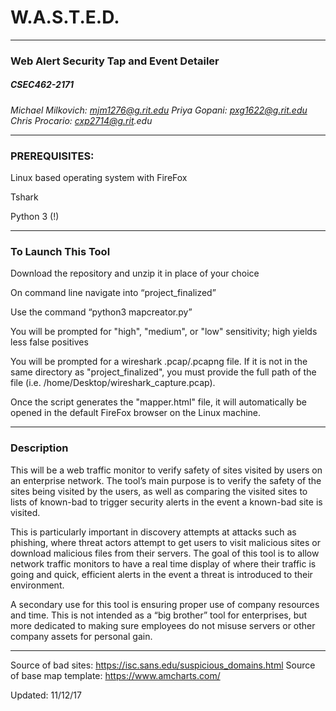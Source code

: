 # W.A.S.T.E.D.

-----

### Web Alert Security Tap and Event Detailer
##### CSEC462-2171

_Michael Milkovich: mjm1276@g.rit.edu
Priya Gopani: pxg1622@g.rit.edu
Chris Procario: cxp2714@g.rit.edu_

-----

### PREREQUISITES:

Linux based operating system with FireFox

Tshark

Python 3 (!)

------

### To Launch This Tool

Download the repository and unzip it in place of your choice

On command line navigate into “project_finalized”

Use the command “python3 mapcreator.py”

You will be prompted for "high", "medium", or "low" sensitivity; high yields less false positives

You will be prompted for a wireshark .pcap/.pcapng file. If it is not in the same directory as "project_finalized", you must provide the full path of the file (i.e. /home/Desktop/wireshark_capture.pcap).

Once the script generates the "mapper.html" file, it will automatically be opened in the default FireFox browser on the Linux machine.

------

### Description

This will be a web traffic monitor to verify safety of sites visited by users on an enterprise network. The tool’s main purpose is to verify the safety of the sites being visited by the users, as well as comparing the visited sites to lists of known-bad to trigger security alerts in the event a known-bad site is visited.

This is particularly important in discovery attempts at attacks such as phishing, where threat actors attempt to get users to visit malicious sites or download malicious files from their servers. The goal of this tool is to allow network traffic monitors to have a real time display of where their traffic is going and quick, efficient alerts in the event a threat is introduced to their environment.

A secondary use for this tool is ensuring proper use of company resources and time. This is not intended as a “big brother” tool for enterprises, but more dedicated to making sure employees do not misuse servers or other company assets for personal gain.

-----

Source of bad sites: https://isc.sans.edu/suspicious_domains.html
Source of base map template: https://www.amcharts.com/

Updated: 11/12/17
